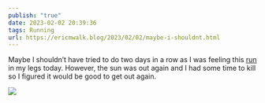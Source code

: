 ```yaml
---
publish: "true"
date: 2023-02-02 20:39:36
tags: Running
url: https://ericmwalk.blog/2023/02/02/maybe-i-shouldnt.html
---
```


Maybe I shouldn’t have tried to do two days in a row as I was feeling this [run](http://www.strava.com/activities/8493746192) in my legs today. However, the sun was out again and I had some time to kill so I figured it would be good to get out again.


![](https://ericmwalk.blog/uploads/2023/a605e50588.jpg)